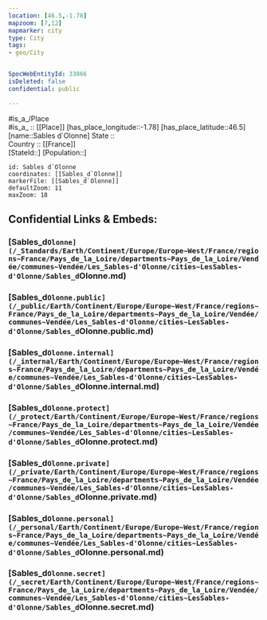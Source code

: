 ```yaml
---
location: [46.5,-1.78] 
mapzoom: [7,12] 
mapmarker: city 
type: City
tags:
- geo/City


SpocWebEntityId: 33866
isDeleted: false
confidential: public

---
```

#is_a_/Place  
#is_a_ :: [[Place]] 
[has_place_longitude::-1.78] 
[has_place_latitude::46.5] 
[name::Sables d`Olonne] 
State ::  
Country :: [[France]]  
[StateId::] 
[Population::] 



```leaflet
id: Sables d`Olonne
coordinates: [[Sables_d`Olonne]] 
markerFile: [[Sables_d`Olonne]] 
defaultZoom: 11 
maxZoom: 18
```


## Confidential Links & Embeds: 

### [Sables_d`Olonne](/_Standards/Earth/Continent/Europe/Europe~West/France/regions~France/Pays_de_la_Loire/departments~Pays_de_la_Loire/Vendée/communes~Vendée/Les_Sables-d'Olonne/cities~LesSables-d'Olonne/Sables_d`Olonne.md) 

### [Sables_d`Olonne.public](/_public/Earth/Continent/Europe/Europe~West/France/regions~France/Pays_de_la_Loire/departments~Pays_de_la_Loire/Vendée/communes~Vendée/Les_Sables-d'Olonne/cities~LesSables-d'Olonne/Sables_d`Olonne.public.md) 

### [Sables_d`Olonne.internal](/_internal/Earth/Continent/Europe/Europe~West/France/regions~France/Pays_de_la_Loire/departments~Pays_de_la_Loire/Vendée/communes~Vendée/Les_Sables-d'Olonne/cities~LesSables-d'Olonne/Sables_d`Olonne.internal.md) 

### [Sables_d`Olonne.protect](/_protect/Earth/Continent/Europe/Europe~West/France/regions~France/Pays_de_la_Loire/departments~Pays_de_la_Loire/Vendée/communes~Vendée/Les_Sables-d'Olonne/cities~LesSables-d'Olonne/Sables_d`Olonne.protect.md) 

### [Sables_d`Olonne.private](/_private/Earth/Continent/Europe/Europe~West/France/regions~France/Pays_de_la_Loire/departments~Pays_de_la_Loire/Vendée/communes~Vendée/Les_Sables-d'Olonne/cities~LesSables-d'Olonne/Sables_d`Olonne.private.md) 

### [Sables_d`Olonne.personal](/_personal/Earth/Continent/Europe/Europe~West/France/regions~France/Pays_de_la_Loire/departments~Pays_de_la_Loire/Vendée/communes~Vendée/Les_Sables-d'Olonne/cities~LesSables-d'Olonne/Sables_d`Olonne.personal.md) 

### [Sables_d`Olonne.secret](/_secret/Earth/Continent/Europe/Europe~West/France/regions~France/Pays_de_la_Loire/departments~Pays_de_la_Loire/Vendée/communes~Vendée/Les_Sables-d'Olonne/cities~LesSables-d'Olonne/Sables_d`Olonne.secret.md)

